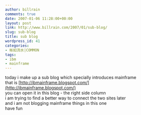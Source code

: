 ```yaml
---
author: billrain
comments: true
date: 2007-01-06 11:28:00+00:00
layout: post
link: http://www.billrain.com/2007/01/sub-blog/
slug: sub-blog
title: sub blog
wordpress_id: 41
categories:
- 帐如流水|COMMON
tags:
- ibm
- mainframe
---
```


today i make up a sub blog which specially introduces mainframe  
that is [http://ibmainframe.blogspot.com/](http://ibmainframe.blogspot.com/)  
you can open it in this blog - the right side column  
i am trying to find a better way to connect the two sites later  
and i am not blogging mainframe things in this one  
have fun
